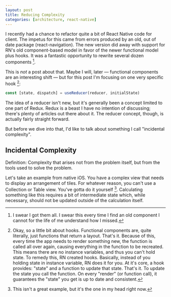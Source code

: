 ```yaml
---
layout: post
title: Reducing Complexity
categories: [architecture, react-native]
---
```


I recently had a chance to refactor quite a bit of React Native code for client. The impetus for this came from errors produced by an old, out of date package (react-navigation). The new version did away with support for RN's old component-based model in favor of the newer functional model plus hooks. It was a fantastic opportunity to rewrite several dozen components [^1].

This is _not_ a post about that.  Maybe I will, later — functional components are an interesting shift — but for this post I'm focusing on one very specific hook [^2]:

```ts
const [state, dispatch] = useReducer(reducer, initialState)
```

The idea of a reducer isn't new, but it's generally been a concept limited to one part of Redux. Redux is a beast I have no intention of discussing; there's plenty of articles out there about it. The reducer concept, though, is actually fairly straight forward.

But before we dive into that, I'd like to talk about something I call "incidental complexity".

<!--more-->

## Incidental Complexity

Definition: Complexity that arises not from the problem itself, but from the tools used to solve the problem.

Let's take an example from native iOS. You have a complex view that needs to display an arrangement of tiles. For whatever reason, you can't use a Collection or Table view. You've gotta do it yourself [^3]. Calculating something like this requires a bit of intermediate state which, while necessary, should not be updated outside of the calculation itself. 




[^1]: I swear I got them all. I swear this every time I find an old component I cannot for the life of me understand how I missed.
[^2]: Okay, so a little bit about hooks. Functional components are, quite literally, just functions that return a layout. That's it. Because of this, every time the app needs to render something new, the function is called all over again, causing everything in the function to be recreated. This means there are no instance variables, and thus you can't hold state. To remedy this, RN created hooks. Basically, instead of you holding state in instance variable, RN does it for you. At it's core, a hook provides: "state" and a function to update that state. That's it. To update the state you call the function. On every "render" (or function call), it guarantees the "state" you get is up to date and consistent. 
[^3]: This isn't a great example, but it's the one in my head right now.
